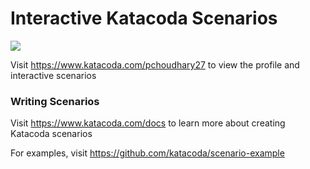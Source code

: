 # Interactive Katacoda Scenarios

[![](http://shields.katacoda.com/katacoda/pchoudhary27/count.svg)](https://www.katacoda.com/pchoudhary27 "Get your profile on Katacoda.com")

Visit https://www.katacoda.com/pchoudhary27 to view the profile and interactive scenarios

### Writing Scenarios
Visit https://www.katacoda.com/docs to learn more about creating Katacoda scenarios

For examples, visit https://github.com/katacoda/scenario-example
